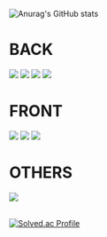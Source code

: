 ![Anurag's GitHub stats](https://github-readme-stats.vercel.app/api?username=sangbumlikeagod&show_icons=true&theme=vue)



<div>
  <h1>BACK</h1>
</div>

<div>
  <img src="https://img.shields.io/badge/c++-00599C?style=for-the-badge&logo=c%2B%2B&logoColor=white"/></a>
  <img src="https://img.shields.io/badge/Python-3776AB?style=for-the-badge&logo=Python&logoColor=white">
  <img src="https://img.shields.io/badge/Django-092E20?style=for-the-badge&logo=django&logoColor=white">
  <img src="https://img.shields.io/badge/spring-%236DB33F.svg?style=for-the-badge&logo=spring&logoColor=white">
</div>

<div>
  <h1>FRONT</h1>
</div>
  
<div>
<img src="https://img.shields.io/badge/Javascript-F7DF1E?style=for-the-badge&logo=javascript&logoColor=white">
<img src="https://img.shields.io/badge/Next-black?style=for-the-badge&logo=next.js&logoColor=white"/>
<img src="https://img.shields.io/badge/React-61DAFB?style=for-the-badge&logo=react&logoColor=white">
</div>
<div>
  <h1>OTHERS</h1>
  <img src="https://img.shields.io/badge/unity-%23000000.svg?style=for-the-badge&logo=unity&logoColor=white"/>
</div>

<br>

[![Solved.ac Profile](http://mazassumnida.wtf/api/v2/generate_badge?boj=hju753)](https://solved.ac/upinkfloydu)<br/>

